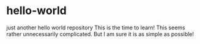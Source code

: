 # hello-world
just another hello world repository
This is the time to learn!
This seems rather unnecessarily complicated. 
But I am sure it is as simple as possible!
